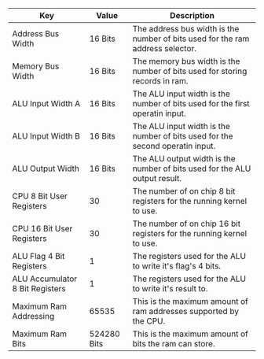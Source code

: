 | Key                             | Value        | Description                                                                    |
| ------------------------------- | ------------ | ------------------------------------------------------------------------------ |
| Address Bus Width               | 16 Bits      | The address bus width is the number of bits used for the ram address selector. |
| Memory Bus Width                | 16 Bits      | The memory bus width is the number of bits used for storing records in ram.    |
| ALU Input Width A               | 16 Bits      | The ALU input width is the number of bits used for the first operatin input.   |
| ALU Input Width B               | 16 Bits      | The ALU input width is the number of bits used for the second operatin input.  |
| ALU Output Width                | 16 Bits      | The ALU output width is the number of bits used for the ALU output result.     |
| CPU 8 Bit User Registers        | 30           | The number of on chip 8 bit registers for the running kernel to use.           |
| CPU 16 Bit User Registers       | 30           | The number of on chip 16 bit registers for the running kernel to use.          |
| ALU Flag 4 Bit Registers        | 1            | The registers used for the ALU to write it's flag's 4 bits.                    |
| ALU Accumulator 8 Bit Registers | 1            | The registers used for the ALU to write it's result to.                        |
| Maximum Ram Addressing          | 65535        | This is the maximum amount of ram addresses supported by the CPU.              |
| Maximum Ram Bits                | 524280 Bits  | This is the maximum amount of bits the ram can store.                          |

